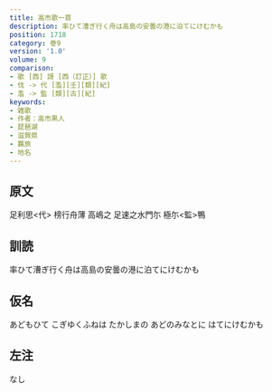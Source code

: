 ```yaml
---
title: 高市歌一首
description: 率ひて漕ぎ行く舟は高島の安曇の港に泊てにけむかも
position: 1718
category: 巻9
version: '1.0'
volume: 9
comparison:
- 歌 [西] 謌 [西（訂正）] 歌
- 伐 -> 代 [濫][壬][類][紀]
- 濫 -> 監 [類][古][紀]
keywords:
- 雑歌
- 作者：高市黒人
- 琵琶湖
- 滋賀県
- 羈旅
- 地名
---
```


## 原文

足利思<代> 榜行舟薄 高嶋之 足速之水門尓 極尓<監>鴨

## 訓読

率ひて漕ぎ行く舟は高島の安曇の港に泊てにけむかも

## 仮名

あどもひて こぎゆくふねは たかしまの あどのみなとに はてにけむかも

## 左注

なし
